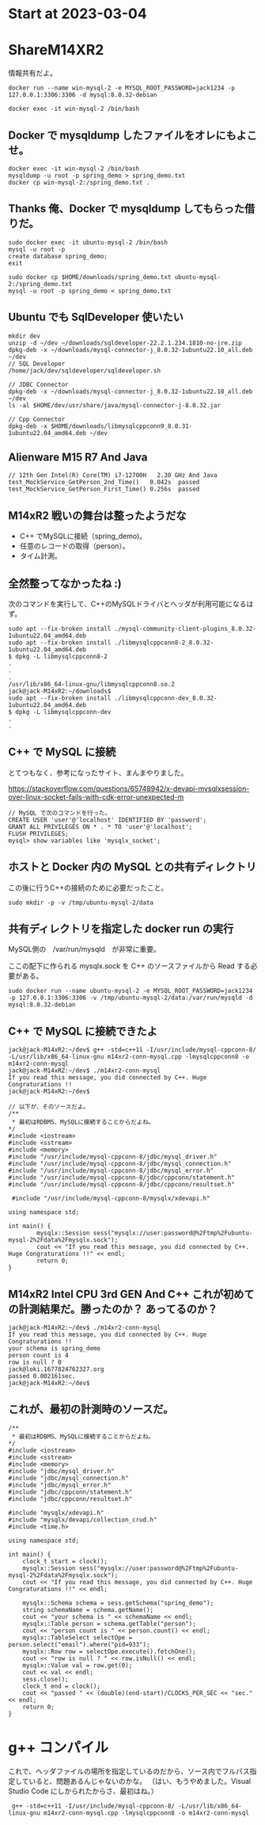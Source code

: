 # Start at 2023-03-04

# ShareM14XR2
情報共有だよ。

```
docker run --name win-mysql-2 -e MYSQL_ROOT_PASSWORD=jack1234 -p 127.0.0.1:3306:3306 -d mysql:8.0.32-debian
```
```
docker exec -it win-mysql-2 /bin/bash
```
## Docker で mysqldump したファイルをオレにもよこせ。
```
docker exec -it win-mysql-2 /bin/bash
mysqldump -u root -p spring_demo > spring_demo.txt
docker cp win-mysql-2:/spring_demo.txt .
```
## Thanks 俺、Docker で mysqldump してもらった借りだ。
```
sudo docker exec -it ubuntu-mysql-2 /bin/bash
mysql -u root -p
create database spring_demo;
exit

sudo docker cp $HOME/downloads/spring_demo.txt ubuntu-mysql-2:/spring_demo.txt
mysql -u root -p spring_demo < spring_demo.txt
```
## Ubuntu でも SqlDeveloper 使いたい
```
mkdir dev
unzip -d ~/dev ~/downloads/sqldeveloper-22.2.1.234.1810-no-jre.zip
dpkg-deb -x ~/downloads/mysql-connector-j_8.0.32-1ubuntu22.10_all.deb ~/dev
// SQL Developer
/home/jack/dev/sqldeveloper/sqldeveloper.sh

// JDBC Connector
dpkg-deb -x ~/downloads/mysql-connector-j_8.0.32-1ubuntu22.10_all.deb ~/dev
ls -al $HOME/dev/usr/share/java/mysql-connector-j-8.0.32.jar

// Cpp Connector
dpkg-deb -x $HOME/downloads/libmysqlcppconn9_8.0.31-1ubuntu22.04_amd64.deb ~/dev
```
## Alienware M15 R7 And Java
```
// 12th Gen Intel(R) Core(TM) i7-12700H   2.30 GHz And Java
test_MockService_GetPerson_2nd_Time()	0.042s	passed
test_MockService_GetPerson_First_Time()	0.256s	passed
```

## M14xR2 戦いの舞台は整ったようだな
- C++ でMySQLに接続（spring_demo)。
- 任意のレコードの取得（person）。
- タイム計測。

## 全然整ってなかったね :)
次のコマンドを実行して、C++のMySQLドライバとヘッダが利用可能になるはず。
```
sudo apt --fix-broken install ./mysql-community-client-plugins_8.0.32-1ubuntu22.04_amd64.deb
sudo apt --fix-broken install ./libmysqlcppconn8-2_8.0.32-1ubuntu22.04_amd64.deb
$ dpkg -L libmysqlcppconn8-2
.
.
.
/usr/lib/x86_64-linux-gnu/libmysqlcppconn8.so.2
jack@jack-M14xR2:~/downloads$ 
sudo apt --fix-broken install ./libmysqlcppconn-dev_8.0.32-1ubuntu22.04_amd64.deb
$ dpkg -L libmysqlcppconn-dev
.
.
```
## C++ で MySQL に接続

とてつもなく、参考になったサイト、まんまやりました。

https://stackoverflow.com/questions/65748942/x-devapi-mysqlxsession-over-linux-socket-fails-with-cdk-error-unexpected-m
```
// MySQL で次のコマンドを行った。
CREATE USER 'user'@'localhost' IDENTIFIED BY 'password';
GRANT ALL PRIVILEGES ON * . * TO 'user'@'localhost';
FLUSH PRIVILEGES;
mysql> show variables like 'mysqlx_socket';
```
## ホストと Docker 内の MySQL との共有ディレクトリ
この後に行うC++の接続のために必要だったこと。
```
sudo mkdir -p -v /tmp/ubuntu-mysql-2/data
```
## 共有ディレクトリを指定した docker run の実行
MySQL側の　/var/run/mysqld　が非常に重要。

ここの配下に作られる mysqlx.sock を C++ のソースファイルから Read する必要がある。
```
sudo docker run --name ubuntu-mysql-2 -e MYSQL_ROOT_PASSWORD=jack1234 -p 127.0.0.1:3306:3306 -v /tmp/ubuntu-mysql-2/data:/var/run/mysqld -d mysql:8.0.32-debian
```
## C++ で MySQL に接続できたよ
```
jack@jack-M14xR2:~/dev$ g++ -std=c++11 -I/usr/include/mysql-cppconn-8/ -L/usr/lib/x86_64-linux-gnu m14xr2-conn-mysql.cpp -lmysqlcppconn8 -o m14xr2-conn-mysql
jack@jack-M14xR2:~/dev$ ./m14xr2-conn-mysql 
If you read this message, you did connected by C++. Huge Congraturations !!
jack@jack-M14xR2:~/dev$

// 以下が、そのソースだよ。
/**
 * 最初はRDBMS、MySQLに接続することからだよね。
*/
#include <iostream>
#include <sstream>
#include <memory>
#include "/usr/include/mysql-cppconn-8/jdbc/mysql_driver.h"
#include "/usr/include/mysql-cppconn-8/jdbc/mysql_connection.h"
#include "/usr/include/mysql-cppconn-8/jdbc/mysql_error.h"
#include "/usr/include/mysql-cppconn-8/jdbc/cppconn/statement.h"
#include "/usr/include/mysql-cppconn-8/jdbc/cppconn/resultset.h"

 #include "/usr/include/mysql-cppconn-8/mysqlx/xdevapi.h"

using namespace std;

int main() {
        mysqlx::Session sess("mysqlx://user:password@%2Ftmp%2Fubuntu-mysql-2%2Fdata%2Fmysqlx.sock");
        cout << "If you read this message, you did connected by C++. Huge Congraturations !!" << endl;
        return 0;
}
```
## M14xR2 Intel CPU 3rd GEN And C++ これが初めての計測結果だ。勝ったのか？ あってるのか？
```
jack@jack-M14xR2:~/dev$ ./m14xr2-conn-mysql 
If you read this message, you did connected by C++. Huge Congraturations !!
your schema is spring_demo
person count is 4
row is null ? 0
jack@loki.1677824762327.org
passed 0.002161sec.
jack@jack-M14xR2:~/dev$ 
```
## これが、最初の計測時のソースだ。
```
/**
 * 最初はRDBMS、MySQLに接続することからだよね。
*/
#include <iostream>
#include <sstream>
#include <memory>
#include "jdbc/mysql_driver.h"
#include "jdbc/mysql_connection.h"
#include "jdbc/mysql_error.h"
#include "jdbc/cppconn/statement.h"
#include "jdbc/cppconn/resultset.h"

#include "mysqlx/xdevapi.h"
#include "mysqlx/devapi/collection_crud.h"
#include <time.h>

using namespace std;

int main() {
    clock_t start = clock();
    mysqlx::Session sess("mysqlx://user:password@%2Ftmp%2Fubuntu-mysql-2%2Fdata%2Fmysqlx.sock");
    cout << "If you read this message, you did connected by C++. Huge Congraturations !!" << endl;

    mysqlx::Schema schema = sess.getSchema("spring_demo");
    string schemaName = schema.getName();
    cout << "your schema is " << schemaName << endl;
    mysqlx::Table person = schema.getTable("person");
    cout << "person count is " << person.count() << endl;
    mysqlx::TableSelect selectOpe = person.select("email").where("pid=933");
    mysqlx::Row row = selectOpe.execute().fetchOne();
    cout << "row is null ? " << row.isNull() << endl;
    mysqlx::Value val = row.get(0);
    cout << val << endl;    
    sess.close();
    clock_t end = clock();
    cout << "passed " << (double)(end-start)/CLOCKS_PER_SEC << "sec." << endl;
    return 0;
}
```
# g++ コンパイル
これで、ヘッダファイルの場所を指定しているのだから、ソース内でフルパス指定していると、問題あるんじゃないのかな。
（はい、もうやめました。Visual Studio Code にしかられたからさ、最初はね。）
```
 g++ -std=c++11 -I/usr/include/mysql-cppconn-8/ -L/usr/lib/x86_64-linux-gnu m14xr2-conn-mysql.cpp -lmysqlcppconn8 -o m14xr2-conn-mysql
```
